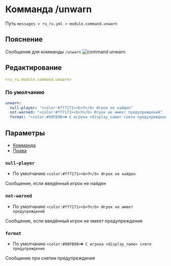 # Комманда /unwarn
Путь `messages > ru_ru.yml > module.command.unwarn`

## Пояснение
Сообщения для комманды `/unwarn`
![command unwarn](/commandunwarn.png)

## Редактирование
```yaml
<ru_ru.module.command.unwarn>
```

### По умолчанию
```yaml
unwarn:
  null-player: "<color:#ff7171><b>⁉</b> Игрок не найден"
  not-warned: "<color:#ff7171><b>⁉</b> Игрок не имеет предупреждений"
  format: "<color:#98FB98>☻ С игрока <display_name> снято предупреждение"
```

## Параметры

- [Комманда](/ru/commands/module/command/unwarn/)
- [Права](/ru/permissions/module/command/unwarn/)

### `null-player`
- По умолчанию `<color:#ff7171><b>⁉</b> Игрок не найден`

Сообщение, если введённый игрок не найден

### `not-warned`
- По умолчанию `<color:#ff7171><b>⁉</b> Игрок не имеет предупреждений`

Сообщение, если введённый игрок не имеет предупреждения

### `format`
- По умолчанию `<color:#98FB98>☻ С игрока <display_name> снято предупреждение`

Сообщение при снятии предупреждения
